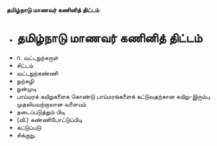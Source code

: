 **தமிழ்நாடு மாணவர் கணினித் திட்டம்**
- # தமிழ்நாடு மாணவர் கணினித் திட்டம்
- n. வட்டநுற்சுருள்
- சிட்டம்
- வட்டநுற்கண்ணி
- நுற்கழி
- நுன்முடி
- பாய்மரக் கயிறுகளைக கொண்டு பாய்மரங்களைக் கட்டுவதற்கான கயிறு-இரும்பு முதலியவற்றாலான வளையம்
- தடைப்படுத்தும் பிடி
- (வி.) கண்ணிபோட்டுப்பிடி
- கட்டுப்படு
- சிக்குறு.

